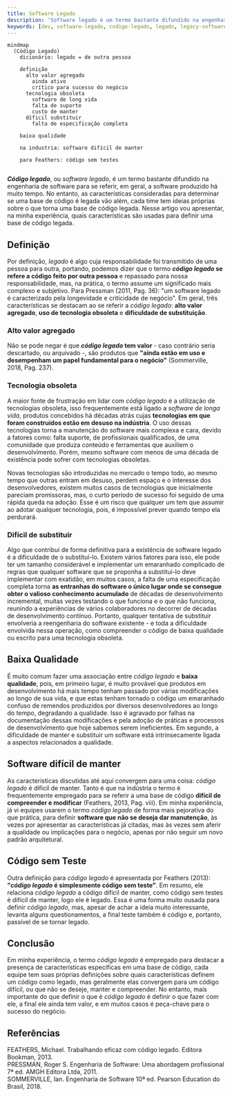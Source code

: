 ```yaml
---
title: Software Legado
description: 'Software legado é um termo bastante difundido na engenharia de software para se referir a produtos foram concebidos a muito tempo e que, portanto, utilizam padrões e tecnologias em obsoletas, mas que seu alto valor agregado para o negócio impões grandes desafios para sua substituição'
keywords: [dev, software-legado, codigo-legado, legado, legacy-software, legacy-code, legacy, engenharia de software]
---
```


```mermaid
mindmap
  (Código Legado)
    dicionário: legado = de outra pessoa
    
    definição
      alto valor agregado
        ainda ativo
        crítico para sucesso do negócio
      tecnologia obsoleta
        software de long vida
        falta de suporte
        custo de manter        
      díficil substituir
        falta de especificação completa
      
    baixa qualidade
    
    na industria: software difícil de manter
    
    para Feathers: código sem testes
    
```

***Código legado***, ou *software legado*, é um termo bastante difundido na engenharia de software para se referir, em geral, a software produzido há muito tempo. No entanto, as características consideradas para determinar se uma base de código é legada vão além, cada time tem ideias próprias sobre o que torna uma base de código legada. Nesse artigo vou apresentar, na minha experiência, quais características são usadas para definir uma base de código legada.

## Definição

Por definição, *legado* é algo cuja responsabilidade foi transmitido de uma pessoa para outra, portando, podemos dizer que o termo ***código legado* se refere a código feito por outra pessoa** e repassado para nossa responsabilidade, mas, na prática, o termo assume um significado mais complexo e subjetivo. Para Pressman (2011, Pag. 36): "um software legado é caracterizado pela longevidade e criticidade de negócio". Em geral, três características se destacam ao se referir a *código legado*: **alto valor agregado**, **uso de tecnologia obsoleta** e **dificuldade de substituição**. 

### Alto valor agregado

Não se pode negar é que ***código legado* tem valor** - caso contrário seria descartado, ou arquivado -, são produtos que **"ainda estão em uso e desempenham um papel fundamental para o negócio"** (Sommerville, 2018, Pag. 237). 

### Tecnologia obsoleta

A maior fonte de frustração em lidar com *código legado* é a utilização de tecnologias obsoleta, isso frequentemente está ligado a *software de longa vida*, produtos concebidos há décadas atrás cujas **tecnologias em que foram construídos estão em desuso na indústria**. O uso dessas tecnologias torna a manutenção do software mais complexa e cara, devido a fatores como: falta suporte, de profissionais qualificados, de uma comunidade que produza conteúdo e ferramentas que auxiliem o desenvolvimento. Porém, mesmo software com menos de uma década de existência pode sofrer com tecnologias obsoletas.

Novas tecnologias são introduzidas no mercado o tempo todo, ao mesmo tempo que outras entram em desuso, perdem espaço e o interesse dos desenvolvedores, existem muitos casos de tecnologias que inicialmente pareciam promissoras, mas, o curto período de sucesso foi seguido de uma rápida queda na adoção. Esse é um risco que qualquer um tem que assumir ao adotar qualquer tecnologia, pois, é impossível prever quando tempo ela perdurará. 

### Difícil de substituir

Algo que contribui de forma definitiva para a existência de software legado é a dificuldade de o substituí-lo. Existem vários fatores para isso, ele pode ter um tamanho considerável e implementar um emaranhado complicado de regras que qualquer software que se proponha a substituí-lo deve implementar com exatidão, em muitos casos, a falta de uma especificação completa torna **as entranhas do software o único lugar onde se consegue obter o valioso conhecimento acumulado** de décadas de desenvolvimento incremental, muitas vezes testando o que funciona e o que não funciona, reunindo a experiências de vários colaboradores no decorrer de décadas de desenvolvimento contínuo. Portanto, qualquer tentativa de substituir envolveria a reengenharia do software existente - e toda a dificuldade envolvida nessa operação, como compreender o código de baixa qualidade ou escrito para uma tecnologia obsoleta.

## Baixa Qualidade

É muito comum fazer uma associação entre *código legado* e **baixa qualidade**, pois, em primeiro lugar, é muito provável que produtos em desenvolvimento há mais tempo tenham passado por várias modificações ao longo de sua vida, e que estas tenham tornado o código um emaranhado confuso de remendos produzidos por diversos desenvolvedores ao longo do tempo, degradando a qualidade. Isso é agravado por falhas na documentação dessas modificações e pela adoção de práticas e processos de desenvolvimento que hoje sabemos serem ineficientes. Em segundo, a dificuldade de manter e substituir um software está intrinsecamente ligada a aspectos relacionados a qualidade. 

## Software difícil de manter
  
As características discutidas até aqui convergem para uma coisa: *código legado* é difícil de manter. Tanto é que na indústria o termo é frequentemente empregado para se referir a uma base de código **difícil de compreender e modificar** (Feathers, 2013, Pag. viii). Em minha experiência, já vi equipes usarem o termo *código legado* de forma mais pejorativa do que prática, para definir **software que não se deseja dar manutenção**, às vezes por apresentar as características já citadas, mas às vezes sem aferir a qualidade ou implicações para o negócio, apenas por não seguir um novo padrão arquitetural. 

## Código sem Teste

Outra definição para *código legado* é apresentada por Feathers (2013): **"*código legado* é simplesmente código sem teste"**. Em resumo, ele relaciona *código legado* a código difícil de manter, como código sem testes é difícil de manter, logo ele é legado. Essa é uma forma muito ousada para definir *código legado*, mas, apesar de achar a ideia muito interessante, levanta alguns questionamentos, a final teste também é código e, portanto, passível de se tornar legado.

## Conclusão

Em minha experiência, o termo *código legado* é empregado para destacar a presença de características específicas em uma base de código, cada equipe tem suas próprias definições sobre quais características definem um código como legado, mas geralmente elas convergem para um código difícil, ou que não se deseje, manter e compreender. No entanto, mais importante do que definir o que é *código legado* é definir o que fazer com ele, a final ele ainda tem valor, e em muitos casos é peça-chave para o sucesso do negócio.


## Referências

FEATHERS, Michael. Trabalhando eficaz com código legado. Editora Bookman, 2013.  
PRESSMAN, Roger S. Engenharia de Software: Uma abordagem profissional 7ª ed. AMGH Editora Ltda, 2011.  
SOMMERVILLE, Ian. Engenharia de Software 10ª ed. Pearson Education do Brasil, 2018.